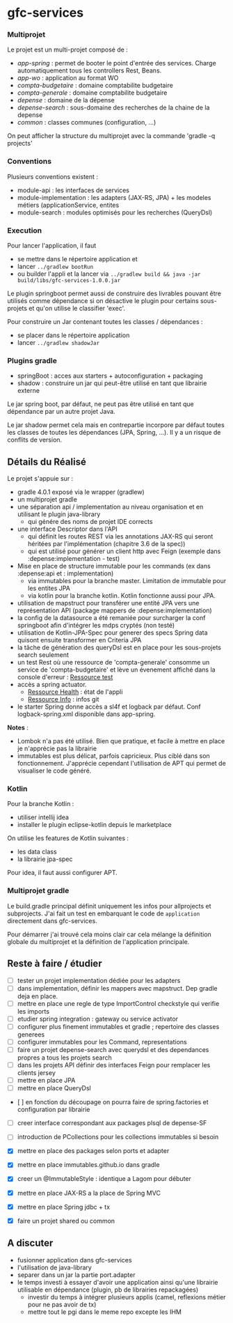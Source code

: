 # gfc-services

### Multiprojet

Le projet est un multi-projet composé de :
- *app-spring* : permet de booter le point d'entrée des services. Charge automatiquement tous les controllers Rest, Beans.
- *app-wo* : application au format WO
- *compta-budgetaire* : domaine comptabilite budgetaire
- *compta-generale* : domaine comptabilite budgetaire
- *depense* : domaine de la dépense
- *depense-search* : sous-domaine des recherches de la chaine de la depense
- *common* : classes communes (configuration, ...)

On peut afficher la structure du multiprojet avec la commande 'gradle -q projects'

### Conventions

Plusieurs conventions existent :
- module-api : les interfaces de services
- module-implementation : les adapters (JAX-RS, JPA) + les modeles métiers (applicationService, entites
- module-search : modules optimisés pour les recherches (QueryDsl)

### Execution

Pour lancer l'application, il faut
- se mettre dans le répertoire application et
- lancer `../gradlew bootRun`
- ou builder l'appli et la lancer via `../gradlew build && java -jar build/libs/gfc-services-1.0.0.jar`

Le plugin springboot permet aussi de construire des livrables pouvant être utilisés comme dépendance
si on désactive le plugin pour certains sous-projets et qu'on utilise le classifier 'exec'.

Pour construire un Jar contenant toutes les classes / dépendances :
- se placer dans le répertoire application
- lancer `../gradlew shadowJar`

### Plugins gradle

- springBoot : acces aux starters + autoconfiguration + packaging
- shadow : construire un jar qui peut-être utilisé en tant que librairie externe

Le jar spring boot, par défaut, ne peut pas être utilisé en tant que dépendance par un autre projet Java.

Le jar shadow permet cela mais en contrepartie incorpore par défaut toutes les classes de toutes les dépendances (JPA, Spring, ...).
Il y a un risque de conflits de version.

## Détails du Réalisé

Le projet s'appuie sur :

- gradle 4.0.1 exposé via le wrapper (gradlew)
- un multiprojet gradle 
- une séparation api / implementation au niveau organisation et en utilisant le plugin java-library
    - qui génére des noms de projet IDE corrects
- une interface Descriptor dans l'API
    - qui définit les routes REST via les annotations JAX-RS qui seront héritées par l'implémentation (chapitre 3.6 de la spec))
    - qui est utilisé pour générer un client http avec Feign (exemple dans :depense:implementation - test)
- Mise en place de structure immutable pour les commands (ex dans :depense:api et : implementation)
    - via immutables pour la branche master. Limitation de immutable pour les entites JPA
    - via kotlin pour la branche kotlin. Kotlin fonctionne aussi pour JPA.
- utilisation de mapstruct pour transférer une entité JPA vers une représentation API (package mappers de :depense:implementation)
- la config de la datasource a été remaniée pour surcharger la conf springboot afin d'intégrer les mdps cryptés (non testé)
- utilisation de Kotlin-JPA-Spec pour generer des specs Spring data quisont ensuite transformer en Criteria JPA
- la tâche de génération des queryDsl est en place pour les sous-projets search seulement
- un test Rest où une ressource de 'compta-generale' consomme un service de 'compta-budgetaire' et lève un évenement affiché dans la console d'erreur : [Ressource test](http://localhost:9000/api/v1/gfc/compta-generale/hello)
- accès a spring actuator.
    - [Ressource Health](http://localhost:9001/health) : état de l'appli
    - [Ressource Info](http://localhost:9001/info) : infos git
- le starter Spring donne accès a sl4f et logback par défaut. Conf logback-spring.xml disponible dans app-spring.

__Notes__ :
- Lombok n'a pas été utilisé. Bien que pratique, et facile à mettre en place je n'apprécie pas la librairie
- immutables est plus délicat, parfois capricieux. Plus ciblé dans son fonctionnement. J'apprécie cependant l'utilisation de APT qui permet de visualiser le code généré.

### Kotlin 

Pour la branche Kotlin :
- utiliser intellij idea
- installer le plugin eclipse-kotlin depuis le marketplace

On utilise les features de Kotlin suivantes :
- les data class
- la librairie jpa-spec

Pour idea, il faut aussi configurer APT.

### Multiprojet gradle

Le build.gradle principal définit uniquement les infos pour allprojects et subprojects. J'ai fait un test en embarquant le code de `application` directement dans gfc-services.

Pour démarrer j'ai trouvé cela moins clair car cela mélange la définition globale du multiprojet et la définition de l'application principale.

## Reste à faire / étudier


- [ ] tester un projet implementation dédiée pour les adapters
- [ ] dans implementation, définir les mappers avec mapstruct. Dep gradle deja en place.
- [ ] mettre en place une regle de type ImportControl checkstyle qui verifie les imports
- [ ] etudier spring integration : gateway ou service activator
- [ ] configurer plus finement immutables et gradle ; repertoire des classes generees
- [ ] configurer immutables pour les Command, representations
- [ ] faire un projet depense-search avec querydsl et des dependances propres a tous les projets <module>search
- [ ] dans les projets API définir des interfaces Feign pour remplacer les clients jersey
- [ ] mettre en place JPA
- [ ] mettre en place QueryDsl
- [ ] en fonction du découpage on pourra faire de spring.factories et configuration par librairie
- [ ] creer interface correspondant aux packages plsql de depense-SF
- [ ] introduction de PCollections pour les collections immutables si besoin
- [x] mettre en place des packages selon ports et adapter
- [x] mettre en place immutables.github.io dans gradle
- [x] creer un @ImmutableStyle : identique a Lagom pour débuter
- [x] mettre en place JAX-RS a la place de Spring MVC
- [x] mettre en place Spring jdbc + tx
- [x] faire un projet shared ou common


## A discuter

- fusionner application dans gfc-services
- l'utilisation de java-library
- separer dans un jar la partie port.adapter
- le temps investi à essayer d'avoir une application ainsi qu'une librairie utilisable en dépendance (plugin, pb de librairies repackagées)
    + investir du temps à intégrer plusieurs applis (camel, reflexions métier pour ne pas avoir de tx)
    + mettre tout le pgi dans le meme repo excepte les IHM
